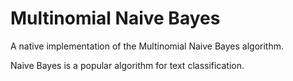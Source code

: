 # Multinomial Naive Bayes
A native implementation of the Multinomial Naive Bayes algorithm.

Naive Bayes is a popular algorithm for text classification. 
